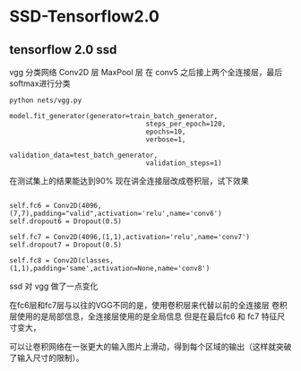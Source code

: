 # SSD-Tensorflow2.0
## tensorflow 2.0 ssd
vgg 分类网络
Conv2D 层
MaxPool 层
在 conv5 之后接上两个全连接层，最后softmax进行分类
```
python nets/vgg.py
```
```
model.fit_generator(generator=train_batch_generator,
                                  steps_per_epoch=120,
                                  epochs=10,
                                  verbose=1,
                                  validation_data=test_batch_generator,
                                  validation_steps=1)
```
在测试集上的结果能达到90%
现在讲全连接层改成卷积层，试下效果

```

self.fc6 = Conv2D(4096,(7,7),padding="valid",activation='relu',name='conv6')
self.dropout6 = Dropout(0.5)

self.fc7 = Conv2D(4096,(1,1),activation='relu',name='conv7')
self.dropout7 = Dropout(0.5)

self.fc8 = Conv2D(classes,(1,1),padding='same',activation=None,name='conv8')
```
ssd 对 vgg 做了一点变化

在fc6层和fc7层与以往的VGG不同的是，使用卷积层来代替以前的全连接层
卷积层使用的是局部信息，全连接层使用的是全局信息
但是在最后fc6 和 fc7 特征尺寸变大，

可以让卷积网络在一张更大的输入图片上滑动，得到每个区域的输出（这样就突破了输入尺寸的限制）。